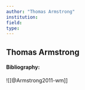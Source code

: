 ```yaml
---
author: "Thomas Armstrong"
institution:
field:
type:
---
```


## Thomas Armstrong
#### Bibliography:

![[@Armstrong2011-wm]]